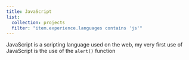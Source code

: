 ```yaml
---
title: JavaScript
list:
  collection: projects
  filter: "item.experience.languages contains 'js'"
---
```

JavaScript is a scripting language used on the web, my very first use of JavaScript is the use of the `alert()` function 
